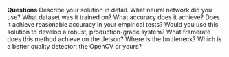 **Questions**
Describe your solution in detail. What neural network did you use? What dataset was it trained on? What accuracy does it achieve?
Does it achieve reasonable accuracy in your empirical tests? Would you use this solution to develop a robust, production-grade system?
What framerate does this method achieve on the Jetson? Where is the bottleneck?
Which is a better quality detector: the OpenCV or yours?
